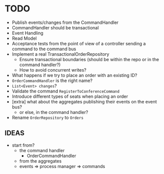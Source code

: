# TODO

* Publish events/changes from the CommandHandler
* CommandHandler should be transactional
* Event Handling
* Read Model
* Acceptance tests from the point of view of a controller sending a command to the command bus
* Implement a real TransactionalOrderRepository
  * Ensure transactional boundaries (should be within the repo or in the command handler?)
  * How to avoid concurrent writes?
* What happens if we try to place an order with an existing ID?
* `OrderCommandHandler` is the right name?
* `List<Event> changes`?
* Validate the command `RegisterToConferenceCommand`
* Introduce different types of seats when placing an order
* [extra] what about the aggregates publishing their events on the event bus?
  * or else, in the command handler?
* Rename `OrderRepository` to `Orders`

## IDEAS

* start from?
  * the command handler
    * OrderCommandHandler
  * from the aggregates
  * events => process manager => commands
